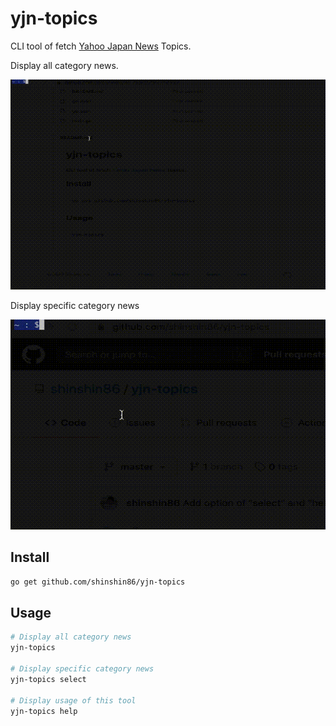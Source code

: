 # yjn-topics

CLI tool of fetch [Yahoo Japan News](https://news.yahoo.co.jp/) Topics.



Display all category news.

![demo gif](./gif/demo.gif)



Display specific category news

![Select option demo](./gif/select-demo.gif)



## Install 

```bash
go get github.com/shinshin86/yjn-topics
```



## Usage

```bash
# Display all category news
yjn-topics

# Display specific category news
yjn-topics select

# Display usage of this tool
yjn-topics help
```

